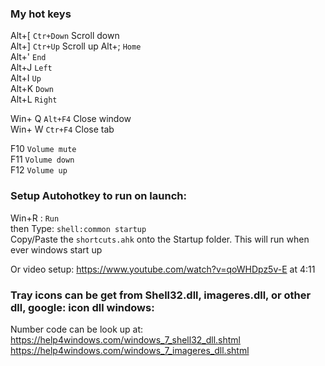 ### My hot keys
Alt+[  `Ctr+Down` Scroll down  
Alt+]  `Ctr+Up` Scroll up
Alt+;  `Home`      
Alt+' `End`  
Alt+J `Left`    
Alt+I `Up`  
Alt+K `Down`  
Alt+L `Right`  

Win+ Q `Alt+F4` Close window  
Win+ W `Ctr+F4` Close tab  

F10  `Volume mute`  
F11  `Volume down`  
F12  `Volume up`  


### Setup Autohotkey to run on launch:
Win+R : `Run`  
then Type: `shell:common startup`  
Copy/Paste the `shortcuts.ahk` onto the Startup folder. This will run when ever windows start up

Or video setup: https://www.youtube.com/watch?v=qoWHDpz5v-E  at 4:11


### Tray icons can be get from Shell32.dll, imageres.dll, or other dll, google: icon dll windows:
Number code can be look up at:  
 https://help4windows.com/windows_7_shell32_dll.shtml  
 https://help4windows.com/windows_7_imageres_dll.shtml


